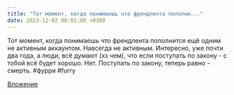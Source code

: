 ```yaml
---
title: "Тот момент, когда понимаешь что френдлента пополни..."
date: 2023-12-02 06:01:00 +0300
---
```


Тот момент, когда понимаешь что френдлента пополнится ещё одним не активным аккаунтом. Навсегда не активным.
Интересно, уже почти два года, а люди, всё думают (хз чем), что если поступать по закону - с тобой всё будет хорошо.
Нет. Поступать по закону, теперь равно - смерть.
#фурри #furry

[Вложение](/assets/vk_photos/3/vut5Q0OPDLg.jpg)
